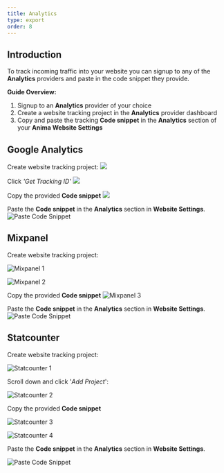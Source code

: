 ```yaml
---
title: Analytics
type: export
order: 8
---
```


## Introduction

To track incoming traffic into your website you can signup to any of the **Analytics** providers and paste in the code snippet they provide.

**Guide Overview:**

1. Signup to an **Analytics** provider of your choice
2. Create a website tracking project in the **Analytics** provider dashboard
3. Copy and paste the tracking **Code snippet** in the  **Analytics** section of your **Anima Website Settings**

## Google Analytics

Create website tracking project:
![](http://f.cl.ly/items/2k1E0h3H2T2A1r1R0l31/Create%20project.png)

Click *'Get Tracking ID'*
![](http://f.cl.ly/items/3n2s131R063X3x0M0s2n/Get%20tracking%20ID.png)

Copy the provided **Code snippet**
![](http://f.cl.ly/items/3h1E3n0w3Q3N3s3m0s0t/Copy%20Snippet.png)


Paste the **Code snippet** in the **Analytics** section in **Website Settings**.
![Paste Code Snippet](http://f.cl.ly/items/3X1v190I1P0E373f2f1d/Paste%20Snippet_2x.png)

## Mixpanel

Create website tracking project:

![Mixpanel 1](http://f.cl.ly/items/0r2L0p0e0P2X2u2s2G3Y/Mix%20Panel%201_2x.png)

![Mixpanel 2](http://f.cl.ly/items/0Q1l003v021h2f0z3o3D/Mix%20Panel%202_2x.png)

Copy the provided **Code snippet**
![Mixpanel 3](http://f.cl.ly/items/0i14140l0q2D2v343l0Y/Mix%20Panel%203_2x.png)

Paste the **Code snippet** in the **Analytics** section in **Website Settings**.
![Paste Code Snippet](http://f.cl.ly/items/3X1v190I1P0E373f2f1d/Paste%20Snippet_2x.png)

## Statcounter

Create website tracking project:

![Statcounter 1](http://f.cl.ly/items/1O073C3n0Z2e021b2q3J/StatCounter%201_2x.png)

Scroll down and click '*Add Project*':

![Statcounter 2](http://f.cl.ly/items/0X3E200l0R3U1e092G1T/StatCounter%202_2x.png)

Copy the provided **Code snippet**

![Statcounter 3](http://f.cl.ly/items/353Q1t0i222N30240w1y/StatCounter%203_2x.png)

![Statcounter 4](http://f.cl.ly/items/1T1I0N0H1E3C3X1I3J0c/StatCounter%204_2x.png)

Paste the **Code snippet** in the **Analytics** section in **Website Settings**.

![Paste Code Snippet](http://f.cl.ly/items/3X1v190I1P0E373f2f1d/Paste%20Snippet_2x.png)
